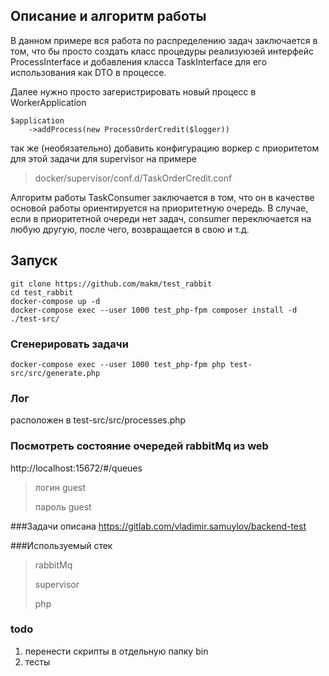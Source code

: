 ## Описание и алгоритм работы
В данном примере вся работа по распределению задач заключается в том, что бы просто создать класс
процедуры реализуюзей интерфейс ProcessInterface
и добавления класса TaskInterface для его использования как DTO в процессе.

Далее нужно просто загеристрировать новый процесс в 
WorkerApplication
```
$application
    ->addProcess(new ProcessOrderCredit($logger))
```

так же (необязательно) добавить конфигурацию воркер с приоритетом для этой задачи
для supervisor на примере 
> docker/supervisor/conf.d/TaskOrderCredit.conf

Алгоритм работы TaskConsumer заключается в том, что он в качестве основой работы ориентируется на приоритетную очередь.
В случае, если в приоритетной очереди нет задач, consumer переключается на любую другую, после чего, возвращается в свою и т.д.



## Запуск
```
git clone https://github.com/makm/test_rabbit
cd test_rabbit
docker-compose up -d
docker-compose exec --user 1000 test_php-fpm composer install -d ./test-src/
```

### Cгенерировать задачи 
```
docker-compose exec --user 1000 test_php-fpm php test-src/src/generate.php
```

### Лог 
расположен в test-src/src/processes.php

### Посмотреть состояние очередей rabbitMq из web
http://localhost:15672/#/queues
> логин guest
>
> пароль guest

###Задачи описана 
https://gitlab.com/vladimir.samuylov/backend-test

###Используемый стек
>rabbitMq
>
>supervisor
>
>php


### todo
1. перенести скрипты в отдельную  папку bin 
2. тесты

